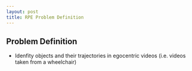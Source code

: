 ```yaml
---
layout: post
title: RPE Problem Definition
---
```


## Problem Definition

- Idenfity objects and their trajectories in egocentric videos (i.e. videos
  taken from a wheelchair)
